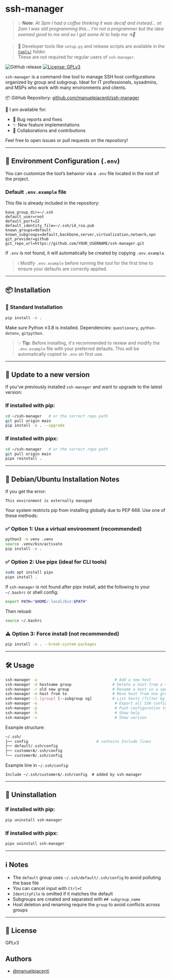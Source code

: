 # ssh-manager

> 💡 **Note**: *At 3pm I had a coffee thinking it was decaf and instead... at 2am I was still programming this... I'm not a programmer but the idea seemed good to me and so I got some AI to help me ☕🤖*

> 🔧 Developer tools like `setup.py` and release scripts are available in the [`tools/`](./tools) folder.  
> These are not required for regular users of `ssh-manager`.

![GitHub release](https://img.shields.io/github/v/release/manuelpiacenti/ssh-manager?include_prereleases&label=Latest%20Version)
[![License: GPLv3](https://img.shields.io/badge/License-GPLv3-blue.svg)](https://www.gnu.org/licenses/gpl-3.0)

`ssh-manager` is a command-line tool to manage SSH host configurations organized by group and subgroup. Ideal for IT professionals, sysadmins, and MSPs who work with many environments and clients.

📦 GitHub Repository: [github.com/manuelpiacenti/ssh-manager](https://github.com/manuelpiacenti/ssh-manager)

💬 I am available for:
- 🐛 Bug reports and fixes
- ✨ New feature implementations
- 🤝 Collaborations and contributions

Feel free to open issues or pull requests on the repository!

---

## 📁 Environment Configuration (`.env`)
You can customize the tool’s behavior via a `.env` file located in the root of the project.

### Default `.env.example` file
This file is already included in the repository:
```dotenv
base_group_dir=~/.ssh
default_user=root
default_port=22
default_identity_file=~/.ssh/id_rsa.pub
known_groups=default
known_subgroups=default,backbone,server,virtualization,network,vpn
git_provider=github
git_repo_url=https://github.com/YOUR_USERNAME/ssh-manager.git
```

If `.env` is not found, it will automatically be created by copying `.env.example`.

> ℹ️ Modify `.env.example` before running the tool for the first time to ensure your defaults are correctly applied.

---

## 📦 Installation

### 🔧 Standard Installation
```bash
pip install -e .
```
Make sure Python ≥3.8 is installed. Dependencies: `questionary`, `python-dotenv`, `gitpython`.

> 💡 **Tip:** Before installing, it's recommended to review and modify the `.env.example` file with your preferred defaults. This will be automatically copied to `.env` on first use.

---

## 🔄 Update to a new version
If you’ve previously installed `ssh-manager` and want to upgrade to the latest version:

### If installed with pip:
```bash
cd ~/ssh-manager   # or the correct repo path
git pull origin main
pip install -e . --upgrade
```

### If installed with pipx:
```bash
cd ~/ssh-manager   # or the correct repo path
git pull origin main
pipx reinstall .
```

---

## 🐧 Debian/Ubuntu Installation Notes
If you get the error:
```
This environment is externally managed
```
Your system restricts pip from installing globally due to PEP 668. Use one of these methods:

### ✅ Option 1: Use a virtual environment (recommended)
```bash
python3 -m venv .venv
source .venv/bin/activate
pip install -e .
```

### ✅ Option 2: Use pipx (ideal for CLI tools)
```bash
sudo apt install pipx
pipx install .
```

If `ssh-manager` is not found after pipx install, add the following to your `~/.bashrc` or shell config:
```bash
export PATH="$HOME/.local/bin:$PATH"
```
Then reload:
```bash
source ~/.bashrc
```

### ⚠️ Option 3: Force install (not recommended)
```bash
pip install -e . --break-system-packages
```

---

## 🛠️ Usage
```bash
ssh-manager -a                                  # Add a new host
ssh-manager -d hostname group                  # Delete a host from a specific group
ssh-manager -r old new group                   # Rename a host in a specific group
ssh-manager -m host from to                    # Move host from one group/subgroup to another
ssh-manager -l [group] [--subgroup sg]         # List hosts (filter by group and optional subgroup)
ssh-manager -e                                  # Export all SSH config files as .zip
ssh-manager -p                                  # Push configuration to Git
ssh-manager -h                                  # Show help
ssh-manager -v                                  # Show version
```

Example structure:
```bash
~/.ssh/
├── config                              # contains Include lines
├── default/.ssh/config
├── customerA/.ssh/config
└── customerB/.ssh/config
```

Example line in `~/.ssh/config`:
```ssh
Include ~/.ssh/customerA/.ssh/config  # added by ssh-manager
```

---

## 🔄 Uninstallation

### If installed with pip:
```bash
pip uninstall ssh-manager
```

### If installed with pipx:
```bash
pipx uninstall ssh-manager
```

---

## ℹ️ Notes
- The `default` group uses `~/.ssh/default/.ssh/config` to avoid polluting the base file
- You can cancel input with `Ctrl+C`
- `IdentityFile` is omitted if it matches the default
- Subgroups are created and separated with `## subgroup_name`
- Host deletion and renaming require the `group` to avoid conflicts across groups

---

## 📜 License
GPLv3


## Authors

- [@manuelpiacenti](https://www.github.com/manuelpiacenti)